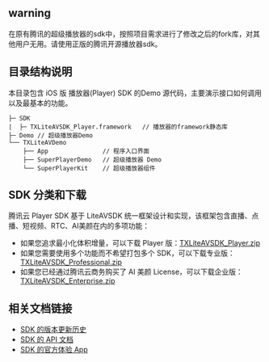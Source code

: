 ## warning

在原有腾讯的超级播放器的sdk中，按照项目需求进行了修改之后的fork库，对其他用户无用。请使用正版的腾讯开源播放器sdk。

## 目录结构说明

本目录包含 iOS 版 播放器(Player) SDK 的Demo 源代码，主要演示接口如何调用以及最基本的功能。

```
├─ SDK 
|  ├─ TXLiteAVSDK_Player.framework   // 播放器的framework静态库
├─ Demo // 超级播放器Demo
└── TXLiteAVDemo
    ├── App               // 程序入口界面
    ├── SuperPlayerDemo   // 超级播放器 Demo
    └── SuperPlayerKit    // 超级播放器组件
```

## SDK 分类和下载

腾讯云 Player SDK 基于 LiteAVSDK 统一框架设计和实现，该框架包含直播、点播、短视频、RTC、AI美颜在内的多项功能：

- 如果您追求最小化体积增量，可以下载 Player 版：[TXLiteAVSDK_Player.zip](https://cloud.tencent.com/document/product/881/20205)
- 如果您需要使用多个功能而不希望打包多个 SDK，可以下载专业版：[TXLiteAVSDK_Professional.zip](https://cloud.tencent.com/document/product/647/32689#Professional)
- 如果您已经通过腾讯云商务购买了 AI 美颜 License，可以下载企业版：[TXLiteAVSDK_Enterprise.zip](https://cloud.tencent.com/document/product/647/32689#Enterprise)

## 相关文档链接

- [SDK 的版本更新历史](https://github.com/tencentyun/SuperPlayer_iOS/releases)
- [SDK 的 API 文档](https://github.com/tencentyun/SuperPlayer_iOS/wiki)
- [SDK 的官方体验 App](https://cloud.tencent.com/document/product/881/20204)

